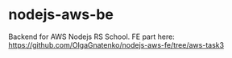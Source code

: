 # nodejs-aws-be

Backend for AWS Nodejs RS School.
FE part here: https://github.com/OlgaGnatenko/nodejs-aws-fe/tree/aws-task3
